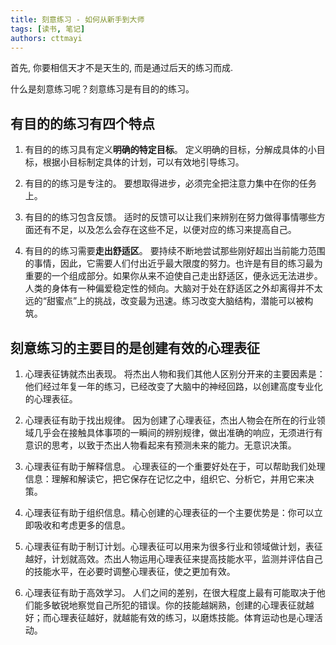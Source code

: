 ```yaml
---
title: 刻意练习 - 如何从新手到大师
tags: [读书, 笔记]
authors: cttmayi
---
```


首先, 你要相信天才不是天生的, 而是通过后天的练习而成.

什么是刻意练习呢？刻意练习是有目的的练习。
## 有目的的练习有四个特点

1. 有目的的练习具有定义**明确的特定目标**。
定义明确的目标，分解成具体的小目标，根据小目标制定具体的计划，可以有效地引导练习。

2. 有目的的练习是专注的。
要想取得进步，必须完全把注意力集中在你的任务上。

3. 有目的的练习包含反馈。
适时的反馈可以让我们来辨别在努力做得事情哪些方面还有不足，以及怎么会存在这些不足，以便对应的练习来提高自己。

4. 有目的的练习需要**走出舒适区**。
要持续不断地尝试那些刚好超出当前能力范围的事情，因此，它需要人们付出近乎最大限度的努力。也许是有目的练习最为重要的一个组成部分。如果你从来不迫使自己走出舒适区，便永远无法进步。人类的身体有一种偏爱稳定性的倾向。大脑对于处在舒适区之外却离得并不太远的“甜蜜点”上的挑战，改变最为迅速。练习改变大脑结构，潜能可以被构筑。


## 刻意练习的主要目的是创建有效的心理表征

1. 心理表征铸就杰出表现。
将杰出人物和我们其他人区别分开来的主要因素是：他们经过年复一年的练习，已经改变了大脑中的神经回路，以创建高度专业化的心理表征。

2. 心理表征有助于找出规律。
因为创建了心理表征，杰出人物会在所在的行业领域几乎会在接触具体事项的一瞬间的辨别规律，做出准确的响应，无须进行有意识的思考，以致于杰出人物看起来有预测未来的能力。无意识决策。

3. 心理表征有助于解释信息。
心理表征的一个重要好处在于，可以帮助我们处理信息：理解和解读它，把它保存在记忆之中，组织它、分析它，并用它来决策。

4. 心理表征有助于组织信息。精心创建的心理表征的一个主要优势是：你可以立即吸收和考虑更多的信息。

5. 心理表征有助于制订计划。心理表征可以用来为很多行业和领域做计划，表征越好，计划就高效。杰出人物运用心理表征来提高技能水平，监测并评估自己的技能水平，在必要时调整心理表征，使之更加有效。

6. 心理表征有助于高效学习。
人们之间的差别，在很大程度上最有可能取决于他们能多敏锐地察觉自己所犯的错误。你的技能越娴熟，创建的心理表征就越好；而心理表征越好，就越能有效的练习，以磨炼技能。体育运动也是心理活动。
